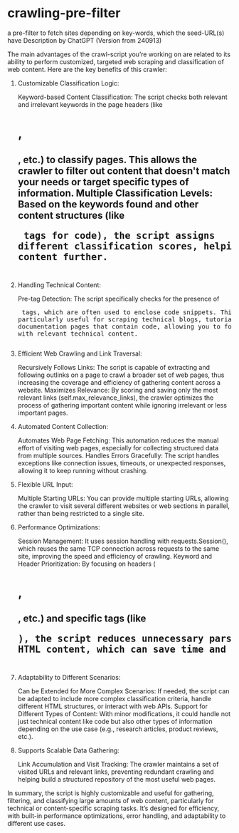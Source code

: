 # crawling-pre-filter
a pre-filter to fetch sites depending on key-words, which the seed-URL(s) have
Description by ChatGPT (Version from 240913)

The main advantages of the crawl-script you’re working on are related to its ability to perform customized, targeted web scraping and classification of web content. Here are the key benefits of this crawler:
1. Customizable Classification Logic:

    Keyword-based Content Classification: The script checks both relevant and irrelevant keywords in the page headers (like <h1>, <h2>, etc.) to classify pages. This allows the crawler to filter out content that doesn't match your needs or target specific types of information.
    Multiple Classification Levels: Based on the keywords found and other content structures (like <pre> tags for code), the script assigns different classification scores, helping in prioritizing or filtering content further.

2. Handling Technical Content:

    Pre-tag Detection: The script specifically checks for the presence of <pre> tags, which are often used to enclose code snippets. This makes it particularly useful for scraping technical blogs, tutorials, or documentation pages that contain code, allowing you to focus on pages with relevant technical content.

3. Efficient Web Crawling and Link Traversal:

    Recursively Follows Links: The script is capable of extracting and following outlinks on a page to crawl a broader set of web pages, thus increasing the coverage and efficiency of gathering content across a website.
    Maximizes Relevance: By scoring and saving only the most relevant links (self.max_relevance_links), the crawler optimizes the process of gathering important content while ignoring irrelevant or less important pages.

4. Automated Content Collection:

    Automates Web Page Fetching: This automation reduces the manual effort of visiting web pages, especially for collecting structured data from multiple sources.
    Handles Errors Gracefully: The script handles exceptions like connection issues, timeouts, or unexpected responses, allowing it to keep running without crashing.

5. Flexible URL Input:

    Multiple Starting URLs: You can provide multiple starting URLs, allowing the crawler to visit several different websites or web sections in parallel, rather than being restricted to a single site.

6. Performance Optimizations:

    Session Management: It uses session handling with requests.Session(), which reuses the same TCP connection across requests to the same site, improving the speed and efficiency of crawling.
    Keyword and Header Prioritization: By focusing on headers (<h1>, <h2>, etc.) and specific tags (like <pre>), the script reduces unnecessary parsing of the entire HTML content, which can save time and computational resources.

7. Adaptability to Different Scenarios:

    Can be Extended for More Complex Scenarios: If needed, the script can be adapted to include more complex classification criteria, handle different HTML structures, or interact with web APIs.
    Support for Different Types of Content: With minor modifications, it could handle not just technical content like code but also other types of information depending on the use case (e.g., research articles, product reviews, etc.).

8. Supports Scalable Data Gathering:

    Link Accumulation and Visit Tracking: The crawler maintains a set of visited URLs and relevant links, preventing redundant crawling and helping build a structured repository of the most useful web pages.

In summary, the script is highly customizable and useful for gathering, filtering, and classifying large amounts of web content, particularly for technical or content-specific scraping tasks. It’s designed for efficiency, with built-in performance optimizations, error handling, and adaptability to different use cases.
